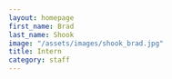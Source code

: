 ```yaml
---
layout: homepage
first_name: Brad
last_name: Shook
image: "/assets/images/shook_brad.jpg"
title: Intern
category: staff
---
```

